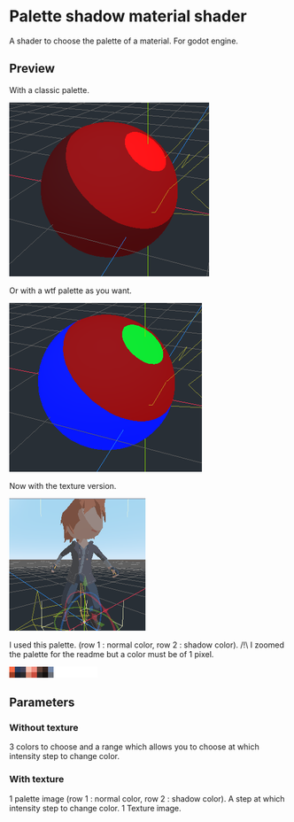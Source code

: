 
# Palette shadow material shader
A shader to choose the palette of a material. For godot engine.

## Preview

With a classic palette.

![](https://github.com/deakcor/palette_shadow_material/blob/master/preview.png)

Or with a wtf palette as you want.

![](https://github.com/deakcor/palette_shadow_material/blob/master/preview2.png)

Now with the texture version.

![](https://github.com/deakcor/palette_shadow_material/blob/master/preview3.png)

I used this palette. (row 1 : normal color, row 2 : shadow color). /!\ I zoomed the palette for the readme but a color must be of 1 pixel.

![](https://github.com/deakcor/palette_shadow_material/blob/master/palette.png)

## Parameters
### Without texture
3 colors to choose and a range which allows you to choose at which intensity step to change color.
### With texture
1 palette image (row 1 : normal color, row 2 : shadow color).
A step at which intensity step to change color.
1 Texture image.
